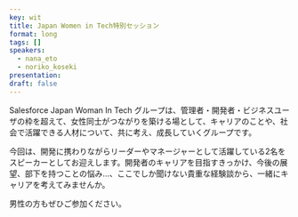 ```yaml
---
key: wit
title: Japan Women in Tech特別セッション
format: long
tags: []
speakers:
  - nana_eto
  - noriko_koseki
presentation: 
draft: false
---
```

Salesforce Japan Woman In Tech グループは、管理者・開発者・ビジネスユーザの枠を超えて、女性同士がつながりを築ける場として、キャリアのことや、社会で活躍できる人材について、共に考え、成長していくグループです。

今回は、開発に携わりながらリーダーやマネージャーとして活躍している2名をスピーカーとしてお迎えします。開発者のキャリアを目指すきっかけ、今後の展望、部下を持つことの悩み…、ここでしか聞けない貴重な経験談から、一緒にキャリアを考えてみませんか。

男性の方もぜひご参加ください。